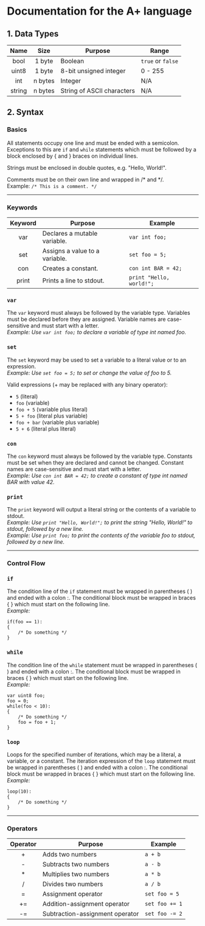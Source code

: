 # Documentation for the A+ language

## 1. Data Types
| Name	    | Size		| Purpose		        	 | Range 	           |
|:---------:|:---------:| -------------------------- | ------------------- |
| bool    	| 1 byte    | Boolean			         | `true` or `false`   |
| uint8    	| 1 byte	| 8-bit unsigned integer     | 0 - 255        	   |
| int       | n bytes   | Integer                    | N/A                 |
| string    | n bytes   | String of ASCII characters | N/A                 |


## 2. Syntax

### Basics
All statements occupy one line and must be ended with a semicolon. Exceptions to this are `if` and `while` statements which must be followed by a block enclosed by { and } braces on individual lines.

Strings must be enclosed in double quotes, e.g. "Hello, World!".

Comments must be on their own line and wrapped in /\* and \*/.  
Example: `/* This is a comment. */`

----
### Keywords
| Keyword   | Purpose		        			    | Example 	              |
|:---------:| ------------------------------------- | ----------------------- |
| var     	| Declares a mutable variable.          | `var int foo;`          |
| set     	| Assigns a value to a variable.        | `set foo = 5;`          |
| con	    | Creates a constant.                  	| `con int BAR = 42;`     |
| print	   	| Prints a line to stdout.           	| `print "Hello, world!";`|

### `var`
The `var` keyword must always be followed by the variable type. Variables must be declared before they are assigned. Variable names are case-sensitive and must start with a letter.  
*Example: Use `var int foo;` to declare a variable of type int named foo.*

### `set`
The `set` keyword may be used to set a variable to a literal value or to an expression.  
*Example: Use `set foo = 5;` to set or change the value of foo to 5.*

Valid expressions (+ may be replaced with any binary operator):
- `5`         (literal)
- `foo`       (variable)
- `foo + 5`   (variable plus literal)
- `5 + foo`   (literal plus variable)
- `foo + bar` (variable plus variable)
- `5 + 6`     (literal plus literal)

### `con`
The `con` keyword must always be followed by the variable type. Constants must be set when they are declared and cannot be changed. Constant names are case-sensitive and must start with a letter.  
*Example: Use `con int BAR = 42;` to create a constant of type int named BAR with value 42.*

### `print`
The `print` keyword will output a literal string or the contents of a variable to stdout.  
*Example: Use `print "Hello, World!";` to print the string "Hello, World!" to stdout, followed by a new line.*  
*Example: Use `print foo;` to print the contents of the variable foo to stdout, followed by a new line.*

----
### Control Flow

### `if`
The condition line of the `if` statement must be wrapped in parentheses ( ) and ended with a colon :. The conditional block must be wrapped in braces { } which must start on the following line.  
*Example:*  
```
if(foo == 1):
{
    /* Do something */
}
```

### `while`
The condition line of the `while` statement must be wrapped in parentheses ( ) and ended with a colon :. The conditional block must be wrapped in braces { } which must start on the following line.  
*Example:*  
```
var uint8 foo;
foo = 0;
while(foo < 10):
{
    /* Do something */
    foo = foo + 1;
}
```

### `loop`
Loops for the specified number of iterations, which may be a literal, a variable, or a constant. The iteration expression of the `loop` statement must be wrapped in parentheses ( ) and ended with a colon :. The conditional block must be wrapped in braces { } which must start on the following line.  
*Example:*  
```
loop(10):
{
    /* Do something */
}
```

----
### Operators
| Operator	| Purpose                       | Example 		|
|:---------:| ----------------------------- | ------------- |
| +		    | Adds two numbers	    	    | `a + b`	    |
| -		    | Subtracts two numbers	        | `a - b` 	    |
| \*	    | Multiplies two numbers	    | `a * b`  	    |
| /	    	| Divides two numbers		    | `a / b`  	    |
| =         | Assignment operator           | `set foo = 5` |
| +=        | Addition-assignment operator  | `set foo += 1`|
| -=        | Subtraction-assignment operator | `set foo -= 2` |

